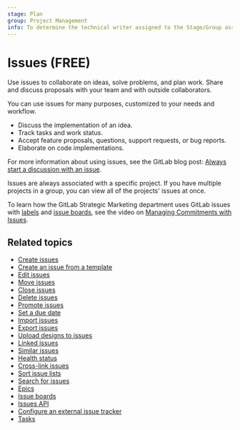 ```yaml
---
stage: Plan
group: Project Management
info: To determine the technical writer assigned to the Stage/Group associated with this page, see https://about.gitlab.com/handbook/engineering/ux/technical-writing/#assignments
---
```


# Issues **(FREE)**

Use issues to collaborate on ideas, solve problems, and plan work.
Share and discuss proposals with your team and with outside collaborators.

You can use issues for many purposes, customized to your needs and workflow.

- Discuss the implementation of an idea.
- Track tasks and work status.
- Accept feature proposals, questions, support requests, or bug reports.
- Elaborate on code implementations.

For more information about using issues, see the GitLab blog post:
[Always start a discussion with an issue](https://about.gitlab.com/blog/2016/03/03/start-with-an-issue/).

Issues are always associated with a specific project. If you have multiple
projects in a group, you can view all of the projects' issues at once.

<i class="fa fa-youtube-play youtube" aria-hidden="true"></i>
To learn how the GitLab Strategic Marketing department uses GitLab issues with [labels](../labels.md) and
[issue boards](../issue_board.md), see the video on
[Managing Commitments with Issues](https://www.youtube.com/watch?v=cuIHNintg1o&t=3).

## Related topics

- [Create issues](managing_issues.md#create-a-new-issue)
- [Create an issue from a template](../../project/description_templates.md#use-the-templates)
- [Edit issues](managing_issues.md#edit-an-issue)
- [Move issues](managing_issues.md#moving-issues)
- [Close issues](managing_issues.md#closing-issues)
- [Delete issues](managing_issues.md#deleting-issues)
- [Promote issues](managing_issues.md#promote-an-issue-to-an-epic)
- [Set a due date](due_dates.md)
- [Import issues](csv_import.md)
- [Export issues](csv_export.md)
- [Upload designs to issues](design_management.md)
- [Linked issues](related_issues.md)
- [Similar issues](managing_issues.md#similar-issues)
- [Health status](managing_issues.md#health-status)
- [Cross-link issues](crosslinking_issues.md)
- [Sort issue lists](sorting_issue_lists.md)
- [Search for issues](../../search/index.md#filter-issue-and-merge-request-lists)
- [Epics](../../group/epics/index.md)
- [Issue boards](../issue_board.md)
- [Issues API](../../../api/issues.md)
- [Configure an external issue tracker](../../../integration/external-issue-tracker.md)
- [Tasks](../../tasks.md)
